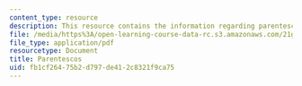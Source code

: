 ```yaml
---
content_type: resource
description: This resource contains the information regarding parentescos.
file: /media/https%3A/open-learning-course-data-rc.s3.amazonaws.com/21g-701-spanish-i-fall-2003/fb1cf26475b2d797de412c8321f9ca75_MIT21G_701F03_3activida.pdf
file_type: application/pdf
resourcetype: Document
title: Parentescos
uid: fb1cf264-75b2-d797-de41-2c8321f9ca75
---
```

